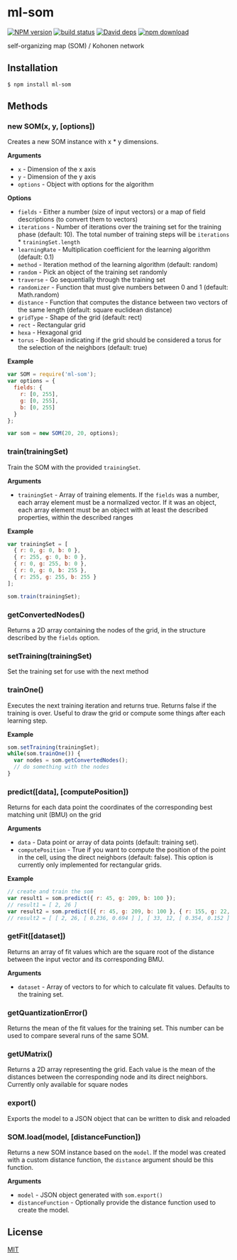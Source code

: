 # ml-som

  [![NPM version][npm-image]][npm-url]
  [![build status][travis-image]][travis-url]
  [![David deps][david-image]][david-url]
  [![npm download][download-image]][download-url]

self-organizing map (SOM) / Kohonen network

## Installation

`$ npm install ml-som`

## Methods

### new SOM(x, y, [options])

Creates a new SOM instance with x * y dimensions.

__Arguments__

* `x` - Dimension of the x axis
* `y` - Dimension of the y axis
* `options` - Object with options for the algorithm

__Options__

* `fields` - Either a number (size of input vectors) or a map of field descriptions (to convert them to vectors)
* `iterations` - Number of iterations over the training set for the training phase (default: 10). The total number of training steps will be `iterations` * `trainingSet.length`
* `learningRate` - Multiplication coefficient for the learning algorithm (default: 0.1)
* `method` - Iteration method of the learning algorithm (default: random)
 *  `random` - Pick an object of the training set randomly
 *  `traverse` - Go sequentially through the training set
* `randomizer` - Function that must give numbers between 0 and 1 (default: Math.random)
* `distance` - Function that computes the distance between two vectors of the same length (default: square euclidean distance)
* `gridType` - Shape of the grid (default: rect)
 * `rect` - Rectangular grid
 * `hexa` - Hexagonal grid
* `torus` - Boolean indicating if the grid should be considered a torus for the selection of the neighbors (default: true)

__Example__

```js
var SOM = require('ml-som');
var options = {
  fields: {
    r: [0, 255],
    g: [0, 255],
    b: [0, 255]
  }
};

var som = new SOM(20, 20, options);
```

### train(trainingSet)

Train the SOM with the provided `trainingSet`.

__Arguments__

* `trainingSet` - Array of training elements. If the `fields` was a number, each array element must be a normalized vector. If it was an object, each array element must be an object with at least the described properties, within the described ranges

__Example__

```js
var trainingSet = [
  { r: 0, g: 0, b: 0 },
  { r: 255, g: 0, b: 0 },
  { r: 0, g: 255, b: 0 },
  { r: 0, g: 0, b: 255 },
  { r: 255, g: 255, b: 255 }
];

som.train(trainingSet);
```

### getConvertedNodes()

Returns a 2D array containing the nodes of the grid, in the structure described by the `fields` option.

### setTraining(trainingSet)

Set the training set for use with the next method

### trainOne()

Executes the next training iteration and returns true. Returns false if the training is over. Useful to draw the grid or compute some things after each learning step.

__Example__

```js
som.setTraining(trainingSet);
while(som.trainOne()) {
  var nodes = som.getConvertedNodes();
  // do something with the nodes
}
```

### predict([data], [computePosition])

Returns for each data point the coordinates of the corresponding best matching unit (BMU) on the grid

__Arguments__

* `data` - Data point or array of data points (default: training set).
* `computePosition` - True if you want to compute the position of the point in the cell, using the direct neighbors (default: false). This option is currently only implemented for rectangular grids.

__Example__

```js
// create and train the som
var result1 = som.predict({ r: 45, g: 209, b: 100 });
// result1 = [ 2, 26 ]
var result2 = som.predict([{ r: 45, g: 209, b: 100 }, { r: 155, g: 22, b: 12 }], true);
// result2 = [ [ 2, 26, [ 0.236, 0.694 ] ], [ 33, 12, [ 0.354, 0.152 ] ] ]
```

### getFit([dataset])

Returns an array of fit values which are the square root of the distance between the input vector and its corresponding BMU.

__Arguments__

* `dataset` - Array of vectors to for which to calculate fit values. Defaults to the training set.

### getQuantizationError()

Returns the mean of the fit values for the training set. This number can be used to compare several runs of the same SOM.

### getUMatrix()

Returns a 2D array representing the grid. Each value is the mean of the distances between the corresponding node and its direct neighbors. Currently only available for square nodes

### export()

Exports the model to a JSON object that can be written to disk and reloaded

### SOM.load(model, [distanceFunction])

Returns a new SOM instance based on the `model`. If the model was created with a custom distance function, the `distance` argument should be this function.

__Arguments__

* `model` - JSON object generated with `som.export()`
* `distanceFunction` - Optionally provide the distance function used to create the model.

## License

  [MIT](./LICENSE)

[npm-image]: https://img.shields.io/npm/v/ml-som.svg?style=flat-square
[npm-url]: https://npmjs.org/package/ml-som
[travis-image]: https://img.shields.io/travis/mljs/som/master.svg?style=flat-square
[travis-url]: https://travis-ci.org/mljs/som
[david-image]: https://img.shields.io/david/mljs/som.svg?style=flat-square
[david-url]: https://david-dm.org/mljs/som
[download-image]: https://img.shields.io/npm/dm/ml-som.svg?style=flat-square
[download-url]: https://npmjs.org/package/ml-som
